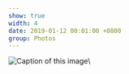 ```yaml
---
show: true
width: 4
date: 2019-01-12 00:01:00 +0800
group: Photos
---
```

<div>
  <img data-src="https://firebasestorage.googleapis.com/v0/b/academic-website-d2e05.firebasestorage.app/o/im11.jpeg?alt=media&token=d72a79e3-dbc3-442f-8723-34f284015d58" class="lazy w-100 rounded" src="{{ '/assets/images/empty_300x200.png' | relative_url }}" data-toggle="tooltip" data-placement="top" title="Caption of this image">\
</div>

